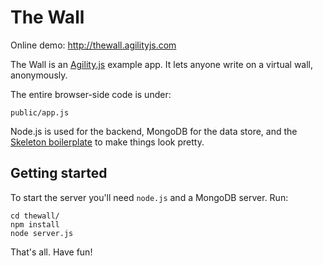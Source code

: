 # The Wall

Online demo: http://thewall.agilityjs.com

The Wall is an [Agility.js](http://agilityjs.com) example app.  It lets anyone write on a virtual wall, anonymously.

The entire browser-side code is under:

    public/app.js

Node.js is used for the backend, MongoDB for the data store, and the [Skeleton boilerplate](http://www.getskeleton.com/) to make things look pretty.

## Getting started

To start the server you'll need `node.js` and a MongoDB server. Run:

    cd thewall/
    npm install
    node server.js

That's all. Have fun!
